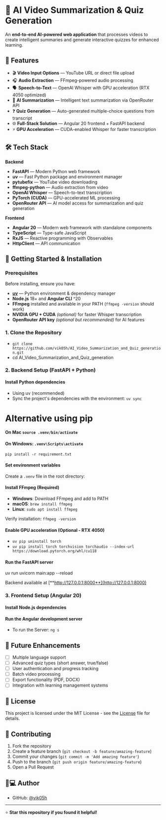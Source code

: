 # 🎥 AI Video Summarization & Quiz Generation

An **end-to-end AI-powered web application** that processes videos to create intelligent summaries and generate interactive quizzes for enhanced learning.

## 🚀 Features

- 🎬 **Video Input Options** — YouTube URL or direct file upload
- 🎧 **Audio Extraction** — FFmpeg-powered audio processing
- 🗣 **Speech-to-Text** — OpenAI Whisper with GPU acceleration (RTX 4050 optimized)
- 📃 **AI Summarization** — Intelligent text summarization via OpenRouter API
- ❓ **Quiz Generation** — Auto-generated multiple-choice questions from transcript
- 🌐 **Full-Stack Solution** — Angular 20 frontend + FastAPI backend
- ⚡ **GPU Acceleration** — CUDA-enabled Whisper for faster transcription

## 🛠 Tech Stack

**Backend**
- **FastAPI** — Modern Python web framework
- **uv** — Fast Python package and environment manager
- **pytubefix** — YouTube video downloading
- **ffmpeg-python** — Audio extraction from video
- **OpenAI Whisper** — Speech-to-text transcription
- **PyTorch (CUDA)** — GPU-accelerated ML processing
- **OpenRouter API** — AI model access for summarization and quiz generation

**Frontend**
- **Angular 20** — Modern web framework with standalone components
- **TypeScript** — Type-safe JavaScript
- **RxJS** — Reactive programming with Observables
- **HttpClient** — API communication


## 🚀 Getting Started & Installation

### Prerequisites

Before installing, ensure you have:

- **[uv](https://docs.astral.sh/uv/getting-started/installation/)** — Python environment & dependency manager
- **Node.js** 18+ and **Angular CLI** ^20
- **FFmpeg** installed and available in your PATH (`ffmpeg -version` should work)
- **NVIDIA GPU + CUDA** *(optional)* for faster Whisper transcription
- **OpenRouter API key** *(optional but recommended)* for AI features

### 1. Clone the Repository

- `git clone https://github.com/vik05h/AI_Video_Summarization_and_Quiz_generation.git`
- cd AI_Video_Summarization_and_Quiz_generation


### 2. Backend Setup (FastAPI + Python)

#### Install Python dependencies
- Using uv (recommended)
- Sync the project's dependencies with the environment: ```uv sync```

# Alternative using pip
#### On Mac `source .venv/bin/activate` 
#### On Windows: `.venv\Scripts\activate`
```pip install -r requirement.txt```

#### Set environment variables
Create a `.venv` file in the root directory:

#### Install FFmpeg (Required)
- **Windows**: Download FFmpeg and add to PATH
- **macOS**: `brew install ffmpeg`
- **Linux**: `sudo apt install ffmpeg`

Verify installation: `ffmpeg -version`

#### Enable GPU acceleration (Optional - RTX 4050)
- ````uv pip uninstall torch````   
- ````uv pip install torch torchvision torchaudio --index-url https://download.pytorch.org/whl/cu118````   

#### Run the FastAPI server
uv run uvicorn main:app --reload

Backend available at [**http://127.0.0.1:8000**](http://127.0.0.1:8000)

### 3. Frontend Setup (Angular 20)

#### Install Node.js dependencies

#### Run the Angular development server
- To run the Server: `ng s`


## 🚀 Future Enhancements

- [ ] Multiple language support
- [ ] Advanced quiz types (short answer, true/false)
- [ ] User authentication and progress tracking
- [ ] Batch video processing
- [ ] Export functionality (PDF, DOCX)
- [ ] Integration with learning management systems

## 📄 License

This project is licensed under the MIT License - see the [License](License) file for details.

## 🤝 Contributing

1. Fork the repository
2. Create a feature branch (`git checkout -b feature/amazing-feature`)
3. Commit your changes (`git commit -m 'Add amazing feature'`)
4. Push to the branch (`git push origin feature/amazing-feature`)
5. Open a Pull Request

## 👨💻 Author

- GitHub: [@vik05h](https://github.com/vik05h)

***

⭐ **Star this repository if you found it helpful!**


